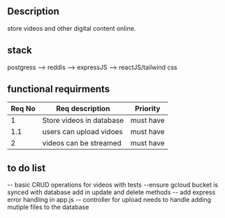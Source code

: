 ## Description

store videos and other digital content online.

## stack

postgress --> reddis --> expressJS --> reactJS/tailwind css

## functional requirments

| Req No | Req description          | Priority  |
| ------ | ------------------------ | --------- |
| 1      | Store videos in database | must have |
| 1.1    | users can upload vidoes  | must have |
| 2      | videos can be streamed   | must have |

## to do list

-- basic CRUD operations for videos with tests
--ensure gcloud bucket is synced with database add in update and delete methods
-- add express error handling in app.js
-- controller for upload needs to handle adding mutiple files to the database
